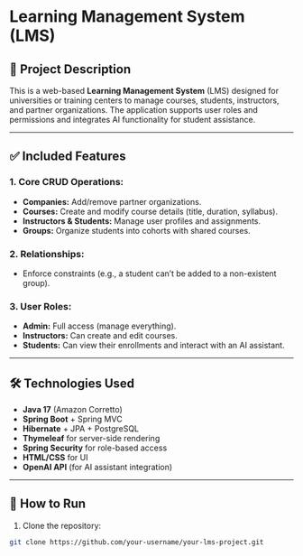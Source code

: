 # Learning Management System (LMS)

## 📌 Project Description

This is a web-based **Learning Management System** (LMS) designed for universities or training centers to manage courses, students, instructors, and partner organizations. 
The application supports user roles and permissions and integrates AI functionality for student assistance.

---

## ✅ Included Features

### 1. Core CRUD Operations:
- **Companies:** Add/remove partner organizations.
- **Courses:** Create and modify course details (title, duration, syllabus).
- **Instructors & Students:** Manage user profiles and assignments.
- **Groups:** Organize students into cohorts with shared courses.

### 2. Relationships:
- Enforce constraints (e.g., a student can’t be added to a non-existent group).

### 3. User Roles:
- **Admin:** Full access (manage everything).
- **Instructors:** Can create and edit courses.
- **Students:** Can view their enrollments and interact with an AI assistant.

---

## 🛠️ Technologies Used

- **Java 17** (Amazon Corretto)
- **Spring Boot** + Spring MVC
- **Hibernate** + JPA + PostgreSQL
- **Thymeleaf** for server-side rendering
- **Spring Security** for role-based access
- **HTML/CSS** for UI
- **OpenAI API** (for AI assistant integration)

---

## 🚀 How to Run

1. Clone the repository:

```bash
git clone https://github.com/your-username/your-lms-project.git
